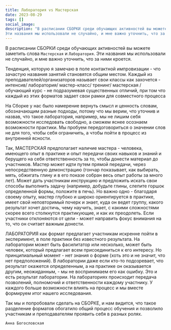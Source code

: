```yaml
---
title: Лаборатория vs Мастерская
date: 2023-08-29
tags: []
social_image: 
description: "В расписании СБОРКИ среди обучающих активностей вы можете заметить слова `Мастерская` и `Лаборатория`.
Эти названия мы использовали не случайно, и мне важно уточнить, что за ними кроется&nbsp;..."
---
```


В расписании СБОРКИ среди обучающих активностей вы можете заметить слова `Мастерская` и `Лаборатория`.
Эти названия мы использовали не случайно, и мне важно уточнить, что за ними кроется.

Тенденция, которую я замечаю в поле контактной импровизации - что зачастую названия занятий становятся общим местом. Каждый из преподавателей/организаторов называет свои классы как захочется  - интенсив/ лаборатория/ мастер-класс/ тренинг/ мастерская /обучающий курс - не подразумевая существенных отличий, при том что каждый из этих форматов задает свои рамки для совместного процесса

На Сборке у нас было намерение вернуть смысл и ценность словам, обозначающим разные подходы, потому что мы верим, что уточнив и назвав, что такое лаборатория, например, мы не лишим себя возможности исследовать свободно, а сможем яснее осознаем возможности практики.
Мы пробуем передоговориться о значении слов не для того, чтобы себя ограничить, а чтобы пойти в процесс из внутренней ясности.

Так, МАСТЕРСКАЯ предполагает наличие мастера - человека, имеющего опыт в практике и опыт передачи своих навыков и знаний и берущего на себя ответственность за то, чтобы донести материал до участников. Мастер может идти путем прямой передачи, через непосредственную демонстрацию (гончар показывает, как выбирать, мять, обжигать глину и в его показе собран весь опыт работы за много лет). Может дать участникам инструкцию и предложить искать свои способы выполнить задачу (например, добудьте глины, слепите горшок определенной формы, положите в печь).
Но важно одно - благодаря своему опыту, мастер глубоко и широко ориентируется в практике, имеет свой неповторимый почерк и знает, куда он ведет группу, какого результат хочет достичь, чему научить, знает, с какими сложностями скорее всего столкнутся практикующие, и как их преодолеть. Если участники отклоняются от цели - может направить фокус внимания на то, что он считает важным донести.

ЛАБОРАТОРИЯ как формат предлагает участникам искренне пойти в эксперимент, в поле практики без известного результата. На лаборатории может быть фасилитатор или несколько, может быть человек, который предлагает всем присоединиться к его интересу. Но принципиальный момент - нет знания о форме (хоть это и не значит, что нет предположений). В лаборатории даже если кто-то подозревает, что результат окажется определенным, а на практике он оказывается другим, неожиданным, - мы не воспринимаем его как ошибку. Это и есть результат лаборатории. 
На лабораториях происходит передача позволений, полномочий и ответственности каждому участнику. У каждого больше возможности влиять на процесс и мы вместе формируем итог нашего исследования.

Так мы и попробовали сделать на СБОРКЕ, и нам видится, что такое разделение форматов обогатило общий процесс обучения и позволило участникам и преподавателям проявить себя в разных ролях.

```Анна Богословская```